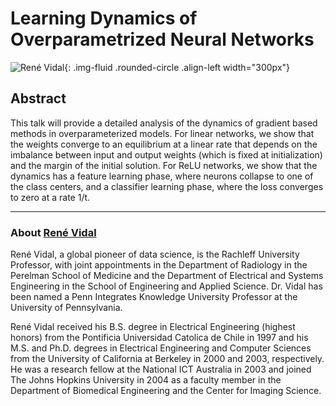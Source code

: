 
# Learning Dynamics of Overparametrized Neural Networks

![René Vidal](/assets/img/rene_vidal.jpg){: .img-fluid .rounded-circle .align-left width="300px"}

## Abstract

This talk will provide a detailed analysis of the dynamics of gradient based methods in overparameterized models. For linear networks, we show that the weights converge to an equilibrium at a linear rate that depends on the imbalance between input and output weights (which is fixed at initialization) and the margin of the initial solution. For ReLU networks, we show that the dynamics has a feature learning phase, where neurons collapse to one of the class centers, and a classifier learning phase, where the loss converges to zero at a rate 1/t.

---

### About [René Vidal](https://www.grasp.upenn.edu/people/rene-vidal/)

René Vidal, a global pioneer of data science, is the Rachleff University Professor, with joint appointments in the Department of Radiology in the Perelman School of Medicine and the Department of Electrical and Systems Engineering in the School of Engineering and Applied Science. Dr. Vidal has been named a Penn Integrates Knowledge University Professor at the University of Pennsylvania.

René Vidal received his B.S. degree in Electrical Engineering (highest honors) from the Pontificia Universidad Catolica de Chile in 1997 and his M.S. and Ph.D. degrees in Electrical Engineering and Computer Sciences from the University of California at Berkeley in 2000 and 2003, respectively. He was a research fellow at the National ICT Australia in 2003 and joined The Johns Hopkins University in 2004 as a faculty member in the Department of Biomedical Engineering and the Center for Imaging Science.




